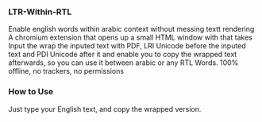 ### LTR-Within-RTL

Enable english words within arabic context without messing textt rendering
A chromium extension that opens up a small HTML window with that takes Input the wrap the inputed text with PDF,
LRI Unicode before the inputed text and PDI Unicode after it and enable you to copy the wrapped text afterwards, so you can use it between arabic or any RTL Words.
100% offline, no trackers, no permissions

### How to Use
Just type your English text, and copy the wrapped version.
